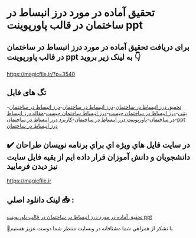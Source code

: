 # تحقیق آماده در مورد درز انبساط در ساختمان در قالب پاورپوینت ppt

## برای دریافت تحقیق آماده در مورد درز انبساط در ساختمان در قالب پاورپوینت ppt به لینک زیر بروید 👇

https://magicfile.ir/?p=3540

## تگ های فایل

-[تحقیق درز انبساط در ساختمان](https://magicfile.ir/product/%d8%aa%d8%ad%d9%82%db%8c%d9%82-%d8%af%d8%b1%d8%b2-%d8%a7%d9%86%d8%a8%d8%b3%d8%a7%d8%b7-%d8%af%d8%b1-%d8%b3%d8%a7%d8%ae%d8%aa%d9%85%d8%a7%d9%86-%d8%af%d8%b1-%d9%be%d8%a7%d9%88%d8%b1%d9%be%d9%88%db%8c%d9%86%d8%aa/)-[درز انبساط در ساختمان](https://magicfile.ir/product/%d8%aa%d8%ad%d9%82%db%8c%d9%82-%d8%af%d8%b1%d8%b2-%d8%a7%d9%86%d8%a8%d8%b3%d8%a7%d8%b7-%d8%af%d8%b1-%d8%b3%d8%a7%d8%ae%d8%aa%d9%85%d8%a7%d9%86-%d8%af%d8%b1-%d9%be%d8%a7%d9%88%d8%b1%d9%be%d9%88%db%8c%d9%86%d8%aa/)-[درز انبساط در ساختمان بتنی](https://magicfile.ir/product/%d8%aa%d8%ad%d9%82%db%8c%d9%82-%d8%af%d8%b1%d8%b2-%d8%a7%d9%86%d8%a8%d8%b3%d8%a7%d8%b7-%d8%af%d8%b1-%d8%b3%d8%a7%d8%ae%d8%aa%d9%85%d8%a7%d9%86-%d8%af%d8%b1-%d9%be%d8%a7%d9%88%d8%b1%d9%be%d9%88%db%8c%d9%86%d8%aa/)-[درز انبساط در ساختمان چیست](https://magicfile.ir/product/%d8%aa%d8%ad%d9%82%db%8c%d9%82-%d8%af%d8%b1%d8%b2-%d8%a7%d9%86%d8%a8%d8%b3%d8%a7%d8%b7-%d8%af%d8%b1-%d8%b3%d8%a7%d8%ae%d8%aa%d9%85%d8%a7%d9%86-%d8%af%d8%b1-%d9%be%d8%a7%d9%88%d8%b1%d9%be%d9%88%db%8c%d9%86%d8%aa/)-[درز انبساط ساختمان چیست](https://magicfile.ir/product/%d8%aa%d8%ad%d9%82%db%8c%d9%82-%d8%af%d8%b1%d8%b2-%d8%a7%d9%86%d8%a8%d8%b3%d8%a7%d8%b7-%d8%af%d8%b1-%d8%b3%d8%a7%d8%ae%d8%aa%d9%85%d8%a7%d9%86-%d8%af%d8%b1-%d9%be%d8%a7%d9%88%d8%b1%d9%be%d9%88%db%8c%d9%86%d8%aa/)-[مقاله درز انبساط در ساختمان](https://magicfile.ir/product/%d8%aa%d8%ad%d9%82%db%8c%d9%82-%d8%af%d8%b1%d8%b2-%d8%a7%d9%86%d8%a8%d8%b3%d8%a7%d8%b7-%d8%af%d8%b1-%d8%b3%d8%a7%d8%ae%d8%aa%d9%85%d8%a7%d9%86-%d8%af%d8%b1-%d9%be%d8%a7%d9%88%d8%b1%d9%be%d9%88%db%8c%d9%86%d8%aa/)-[پاورپوینت درز انبساط در ساختمان](https://magicfile.ir/product/%d8%aa%d8%ad%d9%82%db%8c%d9%82-%d8%af%d8%b1%d8%b2-%d8%a7%d9%86%d8%a8%d8%b3%d8%a7%d8%b7-%d8%af%d8%b1-%d8%b3%d8%a7%d8%ae%d8%aa%d9%85%d8%a7%d9%86-%d8%af%d8%b1-%d9%be%d8%a7%d9%88%d8%b1%d9%be%d9%88%db%8c%d9%86%d8%aa/)-[کاربرد درز انبساط در ساختمان](https://magicfile.ir/product/%d8%aa%d8%ad%d9%82%db%8c%d9%82-%d8%af%d8%b1%d8%b2-%d8%a7%d9%86%d8%a8%d8%b3%d8%a7%d8%b7-%d8%af%d8%b1-%d8%b3%d8%a7%d8%ae%d8%aa%d9%85%d8%a7%d9%86-%d8%af%d8%b1-%d9%be%d8%a7%d9%88%d8%b1%d9%be%d9%88%db%8c%d9%86%d8%aa/)-[ppt درز انبساط در ساختمان](https://magicfile.ir/product/%d8%aa%d8%ad%d9%82%db%8c%d9%82-%d8%af%d8%b1%d8%b2-%d8%a7%d9%86%d8%a8%d8%b3%d8%a7%d8%b7-%d8%af%d8%b1-%d8%b3%d8%a7%d8%ae%d8%aa%d9%85%d8%a7%d9%86-%d8%af%d8%b1-%d9%be%d8%a7%d9%88%d8%b1%d9%be%d9%88%db%8c%d9%86%d8%aa/)

## ✔️ در سايت فايل هاي ويژه اي براي برنامه نويسان طراحان دانشجويان و دانش آموزان قرار داده ايم از بقيه فايل سايت نيز ديدن فرماييد

https://magicfile.ir


## لينک دانلود اصلي 📥 :

[تحقیق آماده در مورد درز انبساط در ساختمان در قالب پاورپوینت ppt](https://magicfile.ir/product/%d8%aa%d8%ad%d9%82%db%8c%d9%82-%d8%af%d8%b1%d8%b2-%d8%a7%d9%86%d8%a8%d8%b3%d8%a7%d8%b7-%d8%af%d8%b1-%d8%b3%d8%a7%d8%ae%d8%aa%d9%85%d8%a7%d9%86-%d8%af%d8%b1-%d9%be%d8%a7%d9%88%d8%b1%d9%be%d9%88%db%8c%d9%86%d8%aa/) 


🙏با تشکر از همراهي شما مشتاقانه در وبسایت منتظر شما دوست عزیز هستیم

